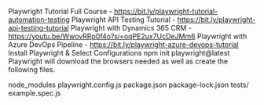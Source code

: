 
Playwright Tutorial Full Course - https://bit.ly/playwright-tutorial-automation-testing
Playwright API Testing Tutorial - https://bit.ly/playwright-api-testing-tutorial
Playwright with Dynamics 365 CRM - https://youtu.be/WwovRRp0f4o?si=oqPE2ux7UcDeJMm6
Playwright with Azure DevOps Pipeline - https://bit.ly/playwright-azure-devops-tutorial
Install Playwright & Select Configurations
npm init playwright@latest
Playwright will download the browsers needed as well as create the following files.

node_modules
playwright.config.js
package.json
package-lock.json
tests/ example.spec.js
